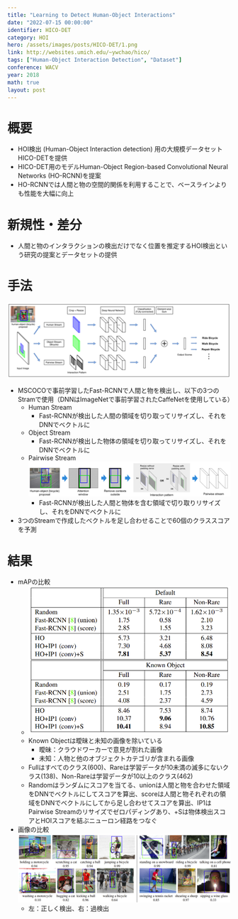```yaml
---
title: "Learning to Detect Human-Object Interactions"
date: "2022-07-15 00:00:00"
identifier: HICO-DET
category: HOI
hero: /assets/images/posts/HICO-DET/1.png
link: http://websites.umich.edu/~ywchao/hico/
tags: ["Human-Object Interaction Detection", "Dataset"]
conference: WACV
year: 2018
math: true
layout: post
---
```


# 概要

- HOI検出 (Human-Object Interaction detection) 用の大規模データセットHICO-DETを提供
- HICO-DET用のモデルHuman-Object Region-based Convolutional Neural Networks (HO-RCNN)を提案
- HO-RCNNでは人間と物の空間的関係を利用することで、ベースラインよりも性能を大幅に向上
<!--more-->

# 新規性・差分

- 人間と物のインタラクションの検出だけでなく位置を推定するHOI検出という研究の提案とデータセットの提供

# 手法

![](/assets/images/posts/HICO-DET/2.png)

- MSCOCOで事前学習したFast-RCNNで人間と物を検出し、以下の3つのStramで使用（DNNはImageNetで事前学習されたCaffeNetを使用している）
    - Human Stream
        - Fast-RCNNが検出した人間の領域を切り取ってリサイズし、それをDNNでベクトルに
    - Object Stream
        - Fast-RCNNが検出した物体の領域を切り取ってリサイズし、それをDNNでベクトルに
    - Pairwise Stream
        ![Pairwise Stream](/assets/images/posts/HICO-DET/3.png)  
        - Fast-RCNNが検出した人間と物体を含む領域で切り取りリサイズし、それをDNNでベクトルに
- 3つのStreamで作成したベクトルを足し合わせることで60個のクラススコアを予測

# 結果

- mAPの比較  
    - ![mAP](/assets/images/posts/HICO-DET/4.png)
    - Known Objectは曖昧と未知の画像を除いている
        - 曖昧：クラウドワーカーで意見が割れた画像
        - 未知：人物と他のオブジェクトカテゴリが含まれる画像
    - Fullはすべてのクラス(600)、Rareは学習データが10未満の滅多にないクラス(138)、Non-Rareは学習データが10以上のクラス(462)
    - Randomはランダムにスコアを当てる、unionは人間と物を合わせた領域をDNNでベクトルにしてスコアを算出、scoreは人間と物それぞれの領域をDNNでベクトルにしてから足し合わせてスコアを算出、IP1はPairwise Streamのリサイズでゼロパディングあり、+Sは物体検出スコアとHOIスコアを結ぶニューロン経路をつなぐ
- 画像の比較
    ![image](/assets/images/posts/HICO-DET/5.png)
    - 左：正しく検出、右：過検出